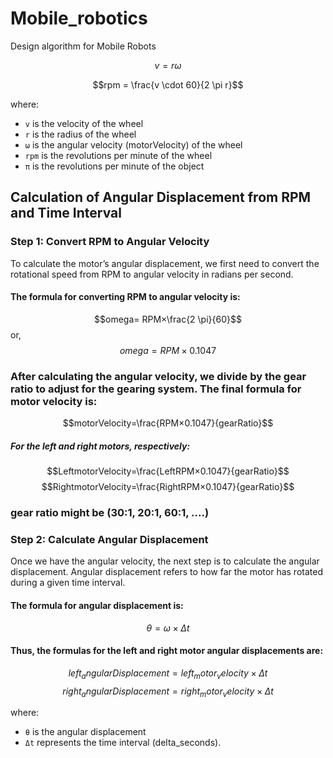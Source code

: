 # Mobile_robotics
Design algorithm for Mobile Robots

$$v = r \omega$$

$$rpm = \frac{v \cdot 60}{2 \pi r}$$

where:
- `v` is the velocity of the wheel
- `r` is the radius of the wheel
- `ω` is the angular velocity (motorVelocity) of the wheel
- `rpm` is the revolutions per minute of the wheel
- `π` is the revolutions per minute of the object

## Calculation of Angular Displacement from RPM and Time Interval

### Step 1: Convert RPM to Angular Velocity
To calculate the motor’s angular displacement, we first need to convert the rotational speed from RPM to angular velocity in radians per second.

#### The formula for converting RPM to angular velocity is:

$$omega= RPM×\frac{2 \pi}{60}$$
or,
$$omega = RPM×0.1047$$

### After calculating the angular velocity, we divide by the gear ratio to adjust for the gearing system. The final formula for motor velocity is:

$$motorVelocity=\frac{RPM×0.1047}{gearRatio}$$

##### For the left and right motors, respectively:
$$LeftmotorVelocity=\frac{LeftRPM×0.1047}{gearRatio}$$
$$RightmotorVelocity=\frac{RightRPM×0.1047}{gearRatio}$$

### gear ratio might be (30:1, 20:1, 60:1, ....)


### Step 2: Calculate Angular Displacement
Once we have the angular velocity, the next step is to calculate the angular displacement. Angular displacement refers to how far the motor has rotated during a given time interval.

#### The formula for angular displacement is:
$$θ = ω×Δt$$

#### Thus, the formulas for the left and right motor angular displacements are:
$$left_angularDisplacement = left_motor_velocity×Δt$$
$$right_angularDisplacement = right_motor_velocity×Δt$$

where:
- `θ` is the angular displacement
- `Δt` represents the time interval (delta_seconds).
  
